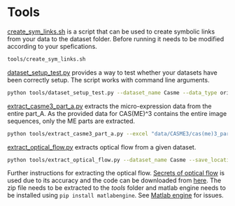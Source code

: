 # Tools

[create_sym_links.sh](create_sym_links.sh) is a script that can be used to create symbolic links from your data to the dataset folder. Before running it needs to be modified according to your spefications.
```sh
tools/create_sym_links.sh
```

[dataset_setup_test.py](dataset_setup_test.py) provides a way to test whether your datasets have been correctly setup. The script works with command line arguments.
```sh
python tools/dataset_setup_test.py --dataset_name Casme --data_type original
```

[extract_casme3_part_a.py](extract_casme3_part_a.py) extracts the micro-expression data from the entire part_A. As the provided data for CAS(ME)^3 contains the entire image sequences, only the ME parts are extracted.
```sh
python tools/extract_casme3_part_a.py --excel "data/CASME3/cas(me)3_part_A_ME_label_JpgIndex_v2.xlsx" --casme3_original "data/casme3/part_a/data/part_A_split/part_A/" --casme3_me "data/casme3/ME_A/"
```
[extract_optical_flow.py](extract_optical_flow.py) extracts optical flow from a given dataset.
```sh
python tools/extract_optical_flow.py --dataset_name Casme --save_location data/Casme
```
Further instructions for extracting the optical flow. [Secrets of optical flow](https://cs.brown.edu/people/dqsun/pubs/cvpr_2010_flow.pdf) is used due to its accuracy and the code can be downloaded from [here](http://files.is.tue.mpg.de/black/src/ijcv_flow_code.zip). The zip file needs to be extracted to the *tools* folder and matlab engine needs to be installed using `pip install matlabengine`. See [Matlab engine](https://se.mathworks.com/help/matlab/matlab-engine-for-python.html) for issues.
